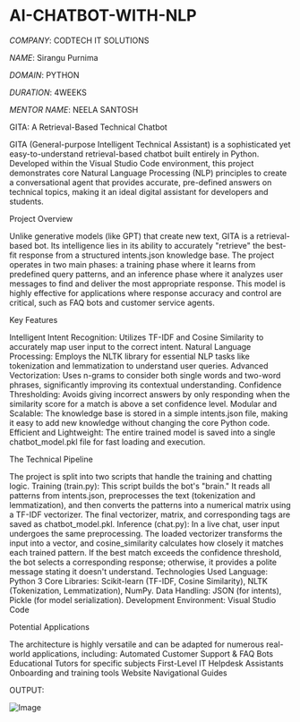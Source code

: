 # AI-CHATBOT-WITH-NLP

*COMPANY*: CODTECH IT SOLUTIONS

*NAME*: Sirangu Purnima

*DOMAIN*: PYTHON

*DURATION*: 4WEEKS

*MENTOR NAME*: NEELA SANTOSH

GITA: A Retrieval-Based Technical Chatbot

GITA (General-purpose Intelligent Technical Assistant) is a sophisticated yet easy-to-understand retrieval-based chatbot built entirely in Python. Developed within the Visual Studio Code environment, this project demonstrates core Natural Language Processing (NLP) principles to create a conversational agent that provides accurate, pre-defined answers on technical topics, making it an ideal digital assistant for developers and students.



Project Overview

Unlike generative models (like GPT) that create new text, GITA is a retrieval-based bot. Its intelligence lies in its ability to accurately "retrieve" the best-fit response from a structured intents.json knowledge base. The project operates in two main phases: a training phase where it learns from predefined query patterns, and an inference phase where it analyzes user messages to find and deliver the most appropriate response. This model is highly effective for applications where response accuracy and control are critical, such as FAQ bots and customer service agents.



Key Features

Intelligent Intent Recognition: Utilizes TF-IDF and Cosine Similarity to accurately map user input to the correct intent.
Natural Language Processing: Employs the NLTK library for essential NLP tasks like tokenization and lemmatization to understand user queries.
Advanced Vectorization: Uses n-grams to consider both single words and two-word phrases, significantly improving its contextual understanding.
Confidence Thresholding: Avoids giving incorrect answers by only responding when the similarity score for a match is above a set confidence level.
Modular and Scalable: The knowledge base is stored in a simple intents.json file, making it easy to add new knowledge without changing the core Python code.
Efficient and Lightweight: The entire trained model is saved into a single chatbot_model.pkl file for fast loading and execution.



The Technical Pipeline

The project is split into two scripts that handle the training and chatting logic.
Training (train.py): This script builds the bot's "brain." It reads all patterns from intents.json, preprocesses the text (tokenization and lemmatization), and then converts the patterns into a numerical matrix using a TF-IDF vectorizer. The final vectorizer, matrix, and corresponding tags are saved as chatbot_model.pkl.
Inference (chat.py): In a live chat, user input undergoes the same preprocessing. The loaded vectorizer transforms the input into a vector, and cosine_similarity calculates how closely it matches each trained pattern. If the best match exceeds the confidence threshold, the bot selects a corresponding response; otherwise, it provides a polite message stating it doesn't understand.
Technologies Used
Language: Python 3
Core Libraries: Scikit-learn (TF-IDF, Cosine Similarity), NLTK (Tokenization, Lemmatization), NumPy.
Data Handling: JSON (for intents), Pickle (for model serialization).
Development Environment: Visual Studio Code



Potential Applications

The architecture is highly versatile and can be adapted for numerous real-world applications, including:
Automated Customer Support & FAQ Bots
Educational Tutors for specific subjects
First-Level IT Helpdesk Assistants
Onboarding and training tools
Website Navigational Guides

OUTPUT:

![Image](https://github.com/user-attachments/assets/8640556a-03c0-44a6-838e-f56158cd36a8)
